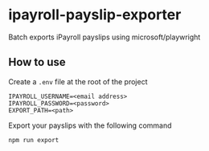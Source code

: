 # ipayroll-payslip-exporter

Batch exports iPayroll payslips using microsoft/playwright

## How to use

Create a `.env` file at the root of the project

```shell
IPAYROLL_USERNAME=<email address>
IPAYROLL_PASSWORD=<password>
EXPORT_PATH=<path>
```

Export your payslips with the following command

```shell
npm run export
```
